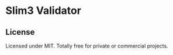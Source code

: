 # Slim3 Validator

## License

Licensed under MIT. Totally free for private or commercial projects.
